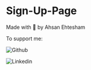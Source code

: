 # Sign-Up-Page

Made with 💙 by Ahsan Ehtesham

To support me:

![Github](https://github.com/Ahsan-Ehtesham)

![Linkedin](https://www.linkedin.com/in/ahsan-ehtesham-a6810018b/)
